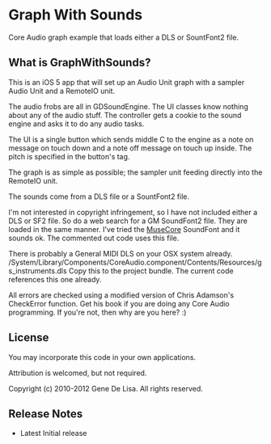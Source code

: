 Graph With Sounds
======

Core Audio graph example that loads either a DLS or SountFont2 file.

What is GraphWithSounds?
---------------
This is an iOS 5 app that will set up an Audio Unit graph with a sampler Audio Unit and a RemoteIO unit.

The audio frobs are all in GDSoundEngine. The UI classes know nothing about any of the audio stuff. The controller gets a cookie to the sound engine and asks it to do any audio tasks.

 The UI is a single button which sends middle C to the engine as a note on message on touch down and a note off message on touch up inside. The pitch is specified in the button's tag.

The graph is as simple as possible; the sampler unit feeding directly into the RemoteIO unit. 

The sounds come from a DLS file or a SountFont2 file.

I'm not interested in copyright infringement, so I have not included either a DLS or SF2 file. So do a web search for a GM SoundFont2 file. They are loaded in the same manner. I've tried the [MuseCore](http://musescore.org/en/handbook/soundfont/ "MuseCore") SoundFont and it sounds ok. The commented out code uses this file.

There is probably a General MIDI DLS on your OSX system already.
/System/Library/Components/CoreAudio.component/Contents/Resources/gs_instruments.dls
Copy this to the project bundle. The current code references this one already.


All errors are checked using a modified version of Chris Adamson's CheckError function.
Get his book if you are doing any Core Audio programming. If you're not, then why are you here? :)

License
-------

You may incorporate this code in your own applications.

Attribution is welcomed, but not required.

Copyright (c) 2010-2012 Gene De Lisa. All rights reserved.


Release Notes
-------------

* Latest
Initial release